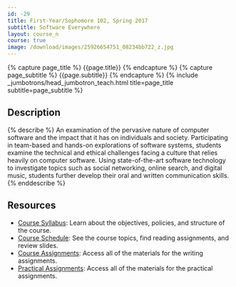 ```yaml
---
id: -29
title: First-Year/Sophomore 102, Spring 2017
subtitle: Software Everywhere
layout: course_n
course: true
image: /download/images/25926654751_08234bb722_z.jpg
---
```


{% capture page_title %} {{page.title}} {% endcapture %}
{% capture page_subtitle %} {{page.subtitle}} {% endcapture %}
{% include _jumbotrons/head_jumbotron_teach.html title=page_title subtitle=page_subtitle %}

## Description

{% describe %}
An examination of the pervasive nature of computer software and the impact that it has on individuals and society.
Participating in team-based and hands-on explorations of software systems, students examine the technical and ethical
challenges facing a culture that relies heavily on computer software. Using state-of-the-art software technology to
investigate topics such as social networking, online search, and digital music, students further develop their oral and
written communication skills.
{% enddescribe %}

## Resources

<ul class="fa-ul">

<li><i class="fa-li fa fa-arrow-right"></i><a href="{{site.baseurl}}teaching/fs102S2017/provide/syllabus/fs102S2017_syllabus.pdf"
class="major">Course Syllabus</a>: Learn about the objectives, policies, and structure of the course.

<li><i class="fa-li fa fa-arrow-right"></i><a href="{{site.baseurl}}teaching/fs102S2017/schedule/"
class="major">Course Schedule</a>: See the course topics, find reading assignments, and review slides.

<li><i class="fa-li fa fa-arrow-right"></i><a href="{{site.baseurl}}teaching/fs102S2017/assignments/"
class="major">Course Assignments</a>: Access all of the materials for the writing assignments.

<li><i class="fa-li fa fa-arrow-right"></i><a href="{{site.baseurl}}teaching/fs102S2017/practicals/"
class="major">Practical Assignments</a>: Access all of the materials for the practical assignments.

</ul>
